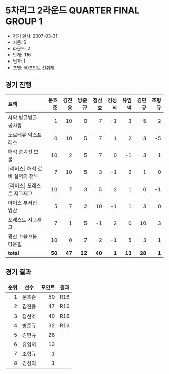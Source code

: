 # 5차리그 2라운드 QUARTER FINAL GROUP 1

- 경기 일시: 2007-03-31
- 시즌: 5
- 라운드: 2
- 단계: R16
- 번호: 1
- 포맷: 50포인트 선취제





## 경기 진행

| 트랙 | 문호준 | 김진용 | 방준규 | 정선호 | 김성직 | 유임덕 | 김민규 | 조형규 |
|:---|---:|---:|---:|---:|---:|---:|---:|---:|
| 사막 빙글빙글 공사장 | 1 | 10 | 0 | 7 | -1 | 3 | 5 | 2 |
| 노르테유 익스프레스 | 0 | 10 | 5 | 7 | 1 | 2 | 3 | -5 |
| 해적 숨겨진 보물 | 10 | 2 | 5 | 7 | 0 | -1 | 3 | 1 |
| [리버스] 해적 로비 절벽의 전투 | 7 | 10 | 5 | 3 | -1 | 2 | 1 | 0 |
| [리버스] 포레스트 지그재그 | 10 | 7 | 3 | 5 | 2 | 1 | 0 | -1 |
| 아이스 부서진 빙산 | 5 | 7 | 2 | 10 | -1 | 1 | 3 | 0 |
| 포레스트 지그재그 | 7 | 1 | 5 | -1 | 2 | 0 | 10 | 3 |
| 광산 꼬불꼬불 다운힐 | 10 | 0 | 7 | 2 | -1 | 5 | 3 | 1 |
| __total__ | __50__ | __47__ | __32__ | __40__ | __1__ | __13__ | __28__ | __1__ |




## 경기 결과

| 순위 | 선수 | 포인트 | 결과 |
|---:|:---:|---:|:---:|
| 1 | 문호준 | 50 | R16 |
| 2 | 김진용 | 47 | R16 |
| 3 | 정선호 | 40 | R16 |
| 4 | 방준규 | 32 | R16 |
| 5 | 김민규 | 28 |  |
| 6 | 유임덕 | 13 |  |
| 7 | 조형규 | 1 |  |
| 8 | 김성직 | 1 |  |

